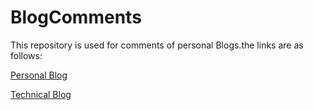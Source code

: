 # BlogComments

This repository is used for comments of personal Blogs.the links are as follows:

[Personal Blog](http://www.billcong.xyz/)

[Technical Blog](http://www.cjcbill.com/)

